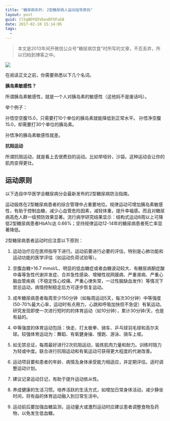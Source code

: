 ```yaml
---
title: "糖尿病系列: 2型糖尿病人运动指导原则"
layout: post
guid: tlSq8DYQ5VGexDFXFuG8
date: 2017-02-10 15:14:05
tags:
  - 
---
```


> 本文是2013年间开微信公众号"糖尿病饮食"时所写的文章，不忍丢弃，所以归档到博客之中。

![](/media/files/2017/2017-02-10-header.jpg)

在阅读正文之前，你需要熟悉以下几个名词。

**胰岛素敏感性？**

所谓胰岛素敏感性，就是一个人对胰岛素的敏感性（这他妈不是废话吗）。

举个例子：

孙悟空空腹15.0，只需要打10个单位的胰岛素就能降低到正常水平。
孙悟净空腹15.0，却需要打30个单位的胰岛素。

孙悟净的胰岛素敏感性就差。

**抗阻运动**

所谓抗阻运动，就是看上去很费劲的运动。比如举哑铃，沙袋。这种运动会让你的肌肉变得更壮。


## 运动原则

以下选自中华医学会糖尿病分会最新发布的2型糖尿病防治指南。

运动锻炼在2型糖尿病患者的综合管理中占重要地位。规律运动可增加胰岛素敏感性，有助于控制血糖，减少心血管危险因素，减轻体重，提升幸福感。而且对糖尿病高危人群一级预防效果显著。流行病学研究结果显示：结构式运动8周以上可降低2型糖尿病患者HbA1c达 0.66%；坚持规律运动12-14年的糖尿病患者死亡率显著降低。
  
2型糖尿病患者运动时应注意以下原则：

1. 运动治疗应在医师指导下进行。运动前要进行必要的评估，特别是心肺功能和运动功能的医学评估（如运动负荷试验等）。

2. 空腹血糖>16.7 mmol/L、明显的低血糖症或者血糖波动较大、有糖尿病酮症酸中毒等急性代谢并发症、合并急性感染、增殖性视网膜病、严重肾病、严重心脑血管疾病（不稳定性心绞痛、严重心律失常，一过性脑缺血发作）等情况下禁忌运动，病情控制稳定后方可逐步恢复运动。

3. 成年糖尿病患者每周至少150分钟（如每周运动5天，每次30分钟）中等强度(50-70%最大心率，运动时有点用力，心跳和呼吸加快但不急促）有氧运动。研究发现即使一次进行短时的的体育运动（如10分钟），累计30分钟/天，也是有益的。

4. 中等强度的体育运动包括：快走、打太极拳、骑车、乒乓球羽毛球和高尔夫球。较强体育运动为：舞蹈、有氧健身操、慢跑、游泳、骑车上坡。

5. 如无禁忌证，每周最好进行2次抗阻运动，锻炼肌肉力量和耐力。训练时阻力为轻或中度。联合进行抗阻运动和有氧运动可获得更大程度的代谢改善。

6. 运动项目要和患者的年龄、病情及身体承受能力相适应，并定期评估，适时调整运动计划。

7. 建议记录运动日记，有助于提升运动依从性。

8. 养成健康的生活习惯。培养活跃的生活方式，如增加日常身体活动，减少静坐时间，将有益的体育运动融入到日常生活中。

9. 运动前后要加强血糖监测，运动量大或激烈运动时应建议患者调整食物及药物，以免发生低血糖。
